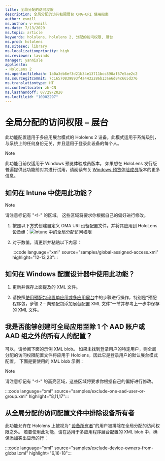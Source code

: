 ```yaml
---
title: 全局分配的访问权限
description: 全局分配的访问权限展台 OMA-URI 使用指南
author: evmill
ms.author: v-evmill
ms.date: 7/13/2020
ms.topic: article
keywords: hololens, hololens 2, 分配的访问权限, 展台
ms.prod: hololens
ms.sitesec: library
ms.localizationpriority: high
ms.reviewer: lavinds
manager: yannisle
appliesto:
- HoloLens 2
ms.openlocfilehash: 1a0a3eb8ef3d21b34e13711bcc890af57e5ae2c2
ms.sourcegitcommit: 7c16570839893f4a4432286b13ae6d84c665d376
ms.translationtype: HT
ms.contentlocale: zh-CN
ms.lasthandoff: 07/29/2020
ms.locfileid: "10902297"
---
```

# 全局分配的访问权限 – 展台

此功能配置适用于多应用展台模式的 Hololens 2 设备，此模式适用于系统级别，与系统上的任何身份无关，并且适用于登录此设备的每个人。 

> [!NOTE]
> 此功能目前仅适用于 Windows 预览体验成员版本。 如果想在 HoloLens 发行版普遍提供此功能前对其进行试用，请阅读有关 [ Windows 预览体验成员](hololens-insider.md)版本的更多信息。
 
## 如何在 Intune 中使用此功能？ 

> [!NOTE]
> 请注意标记有 "<!-" 的区域。 这些区域将要求你根据自己的偏好进行修改。 

1.  按照以下方式创建自定义 OMA URI 设备配置文件，并将其应用到 HoloLens 设备组：![Intune 中的全局分配访问权限](images/global-assigned-access-omauri.png)

2.  对于数值，请更新并粘贴以下内容： 

    :::code language="xml" source="samples/global-assigned-access.xml" highlight="12-13,23":::

## 如何在 Windows 配置设计器中使用此功能？ 
 
1.  更新并保存上面提及的 XML 文件。 

2.  请按照[使用预配包设置单应用或多应用展台](https://docs.microsoft.com/hololens/hololens-kiosk#use-a-provisioning-package-to-set-up-a-single-app-or-multi-app-kiosk)中的步骤进行操作，特别是“预配 程序包，步骤 2 – 向预配包添加展台配置 XML 文件”一节并参考上一步中保存的 XML 文件。 

## 我是否能够创建可全局应用至除 1 个 AAD 账户或 AAD 组之外的所有人的配置？ 

可以，请参阅下面的示例 XML blob。 如果未找到登录用户的特定用户，则全局分配的访问权限配置文件将应用于 Hololens，因此它是登录用户的默认展台模式配置。 下面是要使用的 XML blob 示例： 

> [!NOTE]
> 请注意标记有 "<!-" 的高亮区域，这些区域将要求你根据自己的偏好进行修改。 

 :::code language="xml" source="samples/exclude-one-aad-user-or-group.xml" highlight="8,11,17":::

## 从全局分配的访问配置文件中排除设备所有者

此功能允许在 Hololens 上被视为“ [设备所有者](security-adminless-os.md)”的用户被排除在全局分配的访问权限之外。 若要使用此功能，请在适用于多应用程序展台配置的 XML blob 中，确保添加突出显示的行： 

 :::code language="xml" source="samples/exclude-device-owners-from-global.xml" highlight="6,16-18":::
 
